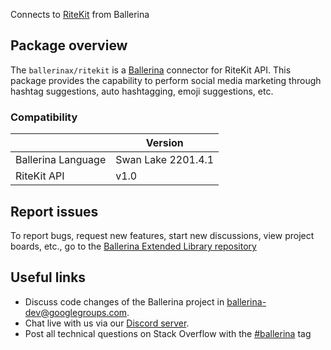 Connects to [RiteKit](https://documenter.getpostman.com/view/2010712/SzS7Qku5?version=latest) from Ballerina

## Package overview
The `ballerinax/ritekit` is a [Ballerina](https://ballerina.io/) connector for RiteKit API.
This package provides the capability to perform social media marketing through hashtag suggestions, auto hashtagging, emoji suggestions, etc.

### Compatibility
|                    | Version         |
|--------------------|-----------------|
| Ballerina Language | Swan Lake 2201.4.1| 
| RiteKit API        | v1.0            |

## Report issues
To report bugs, request new features, start new discussions, view project boards, etc., go to the [Ballerina Extended Library repository](https://github.com/ballerina-platform/ballerina-extended-library)

## Useful links
- Discuss code changes of the Ballerina project in [ballerina-dev@googlegroups.com](mailto:ballerina-dev@googlegroups.com).
- Chat live with us via our [Discord server](https://discord.gg/ballerinalang).
- Post all technical questions on Stack Overflow with the [#ballerina](https://stackoverflow.com/questions/tagged/ballerina) tag

